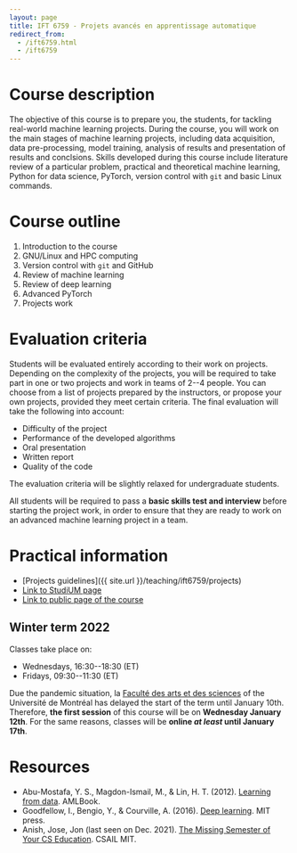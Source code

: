```yaml
---
layout: page
title: IFT 6759 - Projets avancés en apprentissage automatique
redirect_from:
  - /ift6759.html
  - /ift6759
---
```


# Course description

The objective of this course is to prepare you, the students, for tackling real-world machine learning projects. During the course, you will work on the main stages of machine learning projects, including data acquisition, data pre-processing, model training, analysis of results and presentation of results and conclsions. Skills developed during this course include literature review of a particular problem, practical and theoretical machine learning, Python for data science, PyTorch, version control with `git` and basic Linux commands.

# Course outline

1. Introduction to the course
2. GNU/Linux and HPC computing
3. Version control with `git` and GitHub
4. Review of machine learning
5. Review of deep learning
6. Advanced PyTorch
7. Projects work

# Evaluation criteria

Students will be evaluated entirely according to their work on projects. Depending on the complexity of the projects, you will be required to take part in one or two projects and work in teams of 2--4 people. You can choose from a list of projects prepared by the instructors, or propose your own projects, provided they meet certain criteria. The final evaluation will take the following into account:

* Difficulty of the project
* Performance of the developed algorithms
* Oral presentation
* Written report
* Quality of the code

The evaluation criteria will be slightly relaxed for undergraduate students.

All students will be required to pass a **basic skills test and interview** before starting the project work, in order to ensure that they are ready to work on an advanced machine learning project in a team.

# Practical information

* [Projects guidelines]({{ site.url }}/teaching/ift6759/projects)
* [Link to StudiUM page](https://studium.umontreal.ca/course/view.php?id=219252)
* [Link to public page of the course](https://admission.umontreal.ca/cours-et-horaires/cours/ift-6759/)

## Winter term 2022

Classes take place on:

* Wednesdays, 16:30--18:30 (ET)
* Fridays, 09:30--11:30 (ET)

Due the pandemic situation, la [Faculté des arts et des sciences](https://fas.umontreal.ca/accueil/) of the Université de Montréal has delayed the start of the term until January 10th. Therefore, **the first session** of this course will be on **Wednesday January 12th**. For the same reasons, classes will be **online _at least_ until January 17th**.

# Resources

* Abu-Mostafa, Y. S., Magdon-Ismail, M., & Lin, H. T. (2012). [Learning from data](https://work.caltech.edu/textbook.html). AMLBook.
* Goodfellow, I., Bengio, Y., & Courville, A. (2016). [Deep learning](https://www.deeplearningbook.org/). MIT press.
* Anish, Jose, Jon (last seen on Dec. 2021). [The Missing Semester of Your CS Education](https://missing.csail.mit.edu/). CSAIL MIT.

